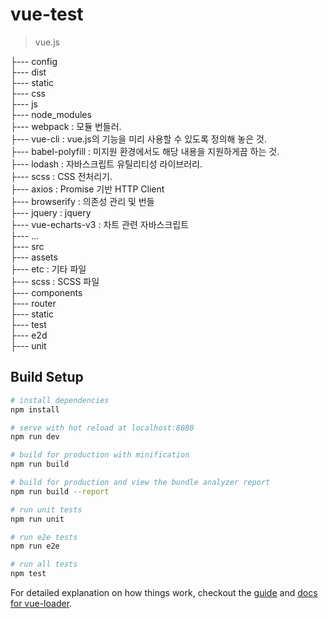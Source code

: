 # vue-test

> vue.js

├--- config  
├--- dist  
	├--- static  
		├--- css  
		├--- js  
├--- node_modules  
	├--- webpack : 모듈 번들러.  
	├--- vue-cli : vue.js의 기능을 미리 사용할 수 있도록 정의해 놓은 것.  
	├--- babel-polyfill : 미지원 환경에서도 해당 내용을 지원하게끔 하는 것.  
	├--- lodash : 자바스크립트 유틸리티성 라이브러리.  
	├--- scss : CSS 전처리기.  
	├--- axios : Promise 기반 HTTP Client  
	├--- browserify : 의존성 관리 및 번들  
        ├--- jquery : jquery  
        ├--- vue-echarts-v3 : 차트 관련 자바스크립트  
	├--- ...  
├--- src  
	├--- assets  
		├--- etc : 기타 파일  
		├--- scss : SCSS 파일  
	├--- components  
	├--- router  
├--- static  
├--- test  
	├--- e2d  
	├--- unit  


## Build Setup

``` bash
# install dependencies
npm install

# serve with hot reload at localhost:8080
npm run dev

# build for production with minification
npm run build

# build for production and view the bundle analyzer report
npm run build --report

# run unit tests
npm run unit

# run e2e tests
npm run e2e

# run all tests
npm test
```

For detailed explanation on how things work, checkout the [guide](http://vuejs-templates.github.io/webpack/) and [docs for vue-loader](http://vuejs.github.io/vue-loader).
